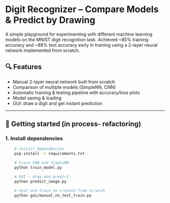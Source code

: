 # Digit Recognizer – Compare Models & Predict by Drawing
A simple playground for experimenting with different machine learning models on the MNIST digit recognition task.
Achieved ~85% training accuracy and ~88% test accuracy early in training using a 2-layer neural network implemented from scratch.

## 🔍 Features

- Manual 2-layer neural network built from scratch
- Comparison of multiple models (SimpleNN, CNN)
- Automatic training & testing pipeline with accuracy/loss plots
- Model saving & loading
- GUI: draw a digit and get instant prediction

---


## 🚀 Getting started (in process- refactoring)

### 1. Install dependencies 

```bash
    # install dependencies
    pip install -r requirements.txt

    # train CNN and SimpleNN 
    python train_model.py

    # GUI - draw and predict
    python predict_image.py

    # test and train nn created from scratch
    python gui/manual_nn_test_train.py
```